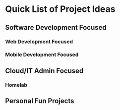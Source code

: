 # Quick List of Project Ideas

## Software Development Focused

### Web Development Focused



### Mobile Development Focused 

## Cloud/IT Admin Focused

### Homelab



## Personal Fun Projects
